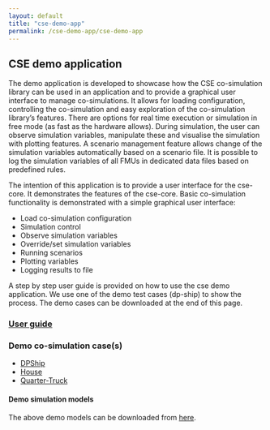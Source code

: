 ```yaml
---
layout: default
title: "cse-demo-app"
permalink: /cse-demo-app/cse-demo-app
---
```


## CSE demo application

The demo application is developed to showcase how the CSE co-simulation library can be used in an application and to provide a graphical user interface to manage co-simulations. It allows for loading configuration, controlling the co-simulation and easy exploration of the co-simulation library’s features. There are options for real time execution or simulation in free mode (as fast as the hardware allows). During simulation, the user can observe simulation variables, manipulate these and visualise the simulation with plotting features. 
A scenario management feature allows change of the simulation variables automatically based on a scenario file. It is possible to log the simulation variables of all FMUs in dedicated data files based on predefined rules.


The intention of this application is to provide a user interface for the cse-core. It demonstrates the features of the cse-core. Basic
co-simulation functionality is demonstrated with a simple graphical user interface:
- Load co-simulation configuration
- Simulation control
- Observe simulation variables
- Override/set simulation variables
- Running scenarios
- Plotting variables
- Logging results to file

A step by step user guide is provided on how to use the cse demo application.
We use one of the demo test cases (dp-ship) to show the process. The demo cases can be downloaded at the end of this page.

### [User guide](./user-guide)



### Demo co-simulation case(s)

- [DPShip](./DPShip)
- [House](./House)
- [Quarter-Truck](./Quarter-Truck)

#### Demo simulation models
The above demo models can be downloaded from [here](https://github.com/open-simulation-platform/cse-demos).